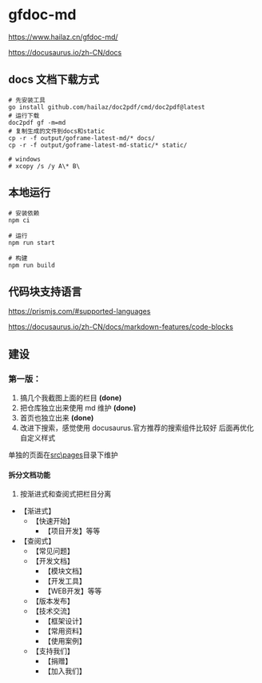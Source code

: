# gfdoc-md

https://www.hailaz.cn/gfdoc-md/

<https://docusaurus.io/zh-CN/docs>

## docs 文档下载方式

```shell
# 先安装工具
go install github.com/hailaz/doc2pdf/cmd/doc2pdf@latest
# 运行下载
doc2pdf gf -m=md
# 复制生成的文件到docs和static
cp -r -f output/goframe-latest-md/* docs/
cp -r -f output/goframe-latest-md-static/* static/

# windows
# xcopy /s /y A\* B\

```

## 本地运行

```shell
# 安装依赖
npm ci

# 运行
npm run start

# 构建
npm run build
```

## 代码块支持语言

https://prismjs.com/#supported-languages

https://docusaurus.io/zh-CN/docs/markdown-features/code-blocks

## 建设

### 第一版：

1. 搞几个我截图上面的栏目 **(done)**
2. 把仓库独立出来使用 md 维护 **(done)**
3. 首页也独立出来 **(done)**
4. 改进下搜索，感觉使用 docusaurus.官方推荐的搜索组件比较好
   后面再优化自定义样式

单独的页面在[src\pages](src\pages\index.md)目录下维护

#### 拆分文档功能

1. 按渐进式和查阅式把栏目分离
- 【渐进式】
  - 【快速开始】
    - 【项目开发】等等
- 【查阅式】
  - 【常见问题】
  - 【开发文档】
    - 【模块文档】
    - 【开发工具】
    - 【WEB开发】等等
  - 【版本发布】
  - 【技术交流】
    - 【框架设计】
    - 【常用资料】
    - 【使用案例】
  - 【支持我们】
    - 【捐赠】
    - 【加入我们】
